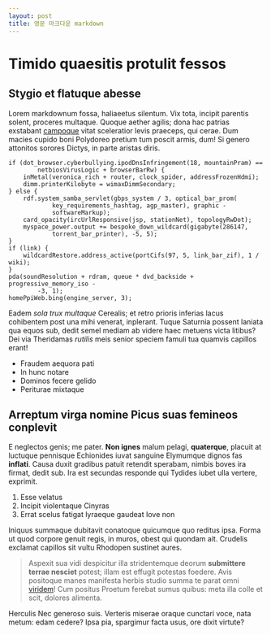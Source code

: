 ```yaml
---
layout: post
title: 영문 마크다운 markdown 
---
```


# Timido quaesitis protulit fessos

## Stygio et flatuque abesse

Lorem markdownum fossa, haliaeetus silentum. Vix tota, incipit parentis solent,
proceres multaque. Quoque aether agilis; dona hac patrias exstabant
[campoque](http://html9responsiveboilerstrapjs.com/) vitat sceleratior levis
praeceps, qui cerae. Dum macies cupido boni Polydoreo pretium tum poscit armis,
dum! Si genero attonitos sorores Dictys, in parte aristas diris.

    if (dot_browser.cyberbullying.ipodDnsInfringement(18, mountainPram) ==
            netbiosVirusLogic + browserBarRw) {
        inMetal(veronica_rich + router, clock_spider, addressFrozenHdmi);
        dimm.printerKilobyte = wimaxDimmSecondary;
    } else {
        rdf.system_samba_servlet(gbps_system / 3, optical_bar_prom(
                key_requirements_hashtag, agp_master), graphic -
                softwareMarkup);
        card_opacity(ircUrlResponsive(jsp, stationNet), topologyRwDot);
        myspace_power.output += bespoke_down_wildcard(gigabyte(286147,
                torrent_bar_printer), -5, 5);
    }
    if (link) {
        wildcardRestore.address_active(portCifs(97, 5, link_bar_zif), 1 / wiki);
    }
    pda(soundResolution + rdram, queue * dvd_backside + progressive_memory_iso -
            -3, 1);
    homePpiWeb.bing(engine_server, 3);

Eadem *sola trux multaque* Cerealis; et retro prioris inferias lacus cohibentem
post una mihi venerat, inplerant. Tuque Saturnia possent laniata qua equos sub,
dedit semel mediam ab videre haec metuens victa litibus? Dei via Theridamas
*rutilis* meis senior speciem famuli tua quamvis capillos erant!

- Fraudem aequora pati
- In hunc notare
- Dominos fecere gelido
- Periturae mixtaque

## Arreptum virga nomine Picus suas femineos conplevit

E neglectos genis; me pater. **Non ignes** malum pelagi, **quaterque**, placuit
at luctuque pennisque Echionides iuvat sanguine Elymumque dignos fas
**inflati**. Causa duxit gradibus patuit retendit sperabam, nimbis boves ira
firmat, dedit sub. Ira est secundas responde qui Tydides iubet ulla vertere,
exprimit.

1. Esse velatus
2. Incipit violentaque Cinyras
3. Errat scelus fatigat lyraeque gaudeat Iove non

Iniquus summaque dubitavit conatoque quicumque quo reditus ipsa. Forma ut quod
corpore genuit regis, in muros, obest qui quondam ait. Crudelis exclamat
capillos sit vultu Rhodopen sustinet aures.

> Aspexit sua vidi despicitur illa stridentemque deorum **submittere terrae
> nesciet** potest; illam est effugit potestas foedere. Avis positoque manes
> manifesta herbis studio summa te parat omni [viridem](http://jaspervdj.be/)!
> Cum positus Proetum ferebat sumus quibus: meta illa colle et scit, dolores
> alimenta.

Herculis Nec generoso suis. Verteris miserae oraque cunctari voce, nata metum:
edam cedere? Ipsa pia, spargimur facta usus, ore dixit virtute?
